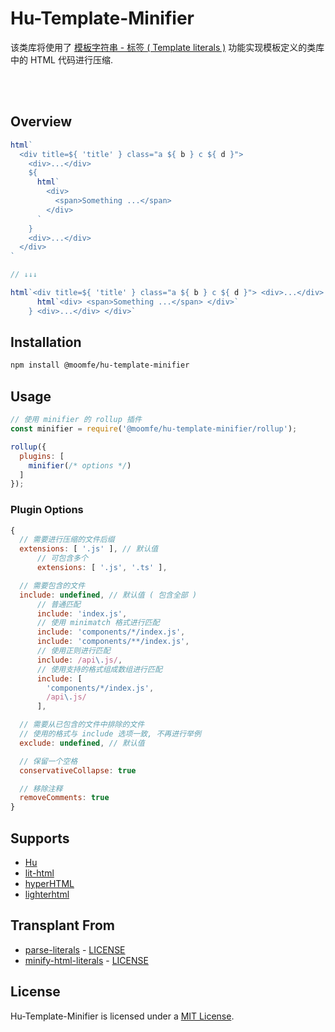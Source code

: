 # Hu-Template-Minifier
该类库将使用了 [模板字符串 - 标签 ( Template literals )](https://developer.mozilla.org/en-US/docs/Web/JavaScript/Reference/Template_literals#Tagged_templates) 功能实现模板定义的类库中的 HTML 代码进行压缩.


<br>
<br>


## Overview
```js
html`
  <div title=${ 'title' } class="a ${ b } c ${ d }">
    <div>...</div>
    ${
      html`
        <div>
          <span>Something ...</span>
        </div>
      `
    }
    <div>...</div>
  </div>
`

// ↓↓↓

html`<div title=${ 'title' } class="a ${ b } c ${ d }"> <div>...</div> ${
      html`<div> <span>Something ...</span> </div>`
    } <div>...</div> </div>`
```


## Installation
```bash
npm install @moomfe/hu-template-minifier
```


## Usage
```js
// 使用 minifier 的 rollup 插件
const minifier = require('@moomfe/hu-template-minifier/rollup');

rollup({
  plugins: [
    minifier(/* options */)
  ]
});
```


### Plugin Options
``` js
{
  // 需要进行压缩的文件后缀
  extensions: [ '.js' ], // 默认值
      // 可包含多个
      extensions: [ '.js', '.ts' ],

  // 需要包含的文件
  include: undefined, // 默认值 ( 包含全部 )
      // 普通匹配
      include: 'index.js',
      // 使用 minimatch 格式进行匹配
      include: 'components/*/index.js',
      include: 'components/**/index.js',
      // 使用正则进行匹配
      include: /api\.js/,
      // 使用支持的格式组成数组进行匹配
      include: [
        'components/*/index.js',
        /api\.js/
      ],

  // 需要从已包含的文件中排除的文件
  // 使用的格式与 include 选项一致, 不再进行举例
  exclude: undefined, // 默认值

  // 保留一个空格
  conservativeCollapse: true

  // 移除注释
  removeComments: true
}
```


## Supports
- [Hu](https://github.com/MoomFE/Hu)
- [lit-html](https://github.com/Polymer/lit-html)
- [hyperHTML](https://github.com/WebReflection/hyperhtml)
- [lighterhtml](https://github.com/WebReflection/lighterhtml)


## Transplant From
  - [parse-literals](https://github.com/asyncLiz/parse-literals) - [LICENSE](https://github.com/asyncLiz/parse-literals/blob/master/LICENSE.md)
  - [minify-html-literals](https://github.com/asyncLiz/minify-html-literals) - [LICENSE](https://github.com/asyncLiz/minify-html-literals/blob/master/README.md)


## License

Hu-Template-Minifier is licensed under a [MIT License](./LICENSE).